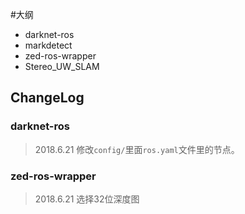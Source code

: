 #大纲
* darknet-ros
* markdetect
* zed-ros-wrapper
* Stereo_UW_SLAM

## ChangeLog

### darknet-ros

> 2018.6.21
修改`config/`里面`ros.yaml`文件里的节点。

### zed-ros-wrapper

> 2018.6.21
选择32位深度图
